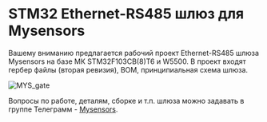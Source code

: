 # STM32 Ethernet-RS485 шлюз для Mysensors

Вашему вниманию предлагается рабочий проект Ethernet-RS485 шлюза Mysensors на базе МК STM32F103CB(8)T6 и W5500. В проект входят гербер файлы (вторая ревизия), BOM, принципиальная схема шлюза.

![MYS_gate](https://user-images.githubusercontent.com/48506975/74336831-2515f400-4db0-11ea-9ecd-b43383d706dc.jpg)

Вопросы по работе, деталям, сборке и т.п. шлюза можно задавать в группе Телеграмм - [Mysensors](https://t.me/mysensors_rus "Русскоязычная группа Mysensors").